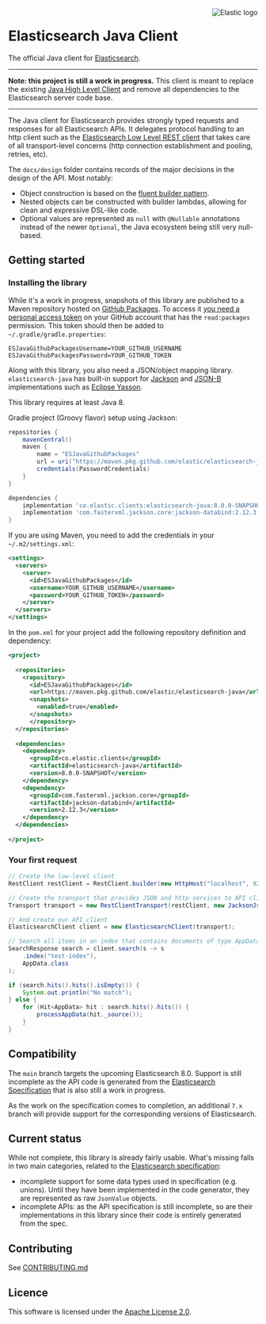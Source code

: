 <img alt="Elastic logo" align="right" width="auto" height="auto" src="https://www.elastic.co/static-res/images/elastic-logo-200.png">

# Elasticsearch Java Client

The official Java client for [Elasticsearch](https://github.com/elastic/elasticsearch).

---

**Note: this project is still a work in progress.** This client is meant to replace the existing [Java High Level Client](https://www.elastic.co/guide/en/elasticsearch/client/java-rest/master/java-rest-high.html) and remove all dependencies to the Elasticsearch server code base.

---

The Java client for Elasticsearch provides strongly typed requests and responses for all Elasticsearch APIs. It delegates protocol handling to an http client such as the [Elasticsearch Low Level REST client](https://www.elastic.co/guide/en/elasticsearch/client/java-rest/master/java-rest-low.html) that takes care of all transport-level concerns (http connection establishment and pooling, retries, etc).

The `docs/design` folder contains records of the major decisions in the design of the API. Most notably:

- Object construction is based on the [fluent builder pattern](https://www.informit.com/articles/article.aspx?p=1216151).
- Nested objects can be constructed with builder lambdas, allowing for clean and expressive DSL-like code.
- Optional values are represented as `null` with `@Nullable` annotations instead of the newer  `Optional`, the Java ecosystem being still very null-based.

## Getting started

### Installing the library

While it's a work in progress, snapshots of this library are published to a Maven repository hosted on [GitHub Packages](https://github.com/elastic/elasticsearch-java/packages/). To access it [you need a personal access token](https://github.com/settings/tokens) on your GitHub account that has the `read:packages` permission. This token should then be added to `~/.gradle/gradle.properties`:

```properties
ESJavaGithubPackagesUsername=YOUR_GITHUB_USERNAME
ESJavaGithubPackagesPassword=YOUR_GITHUB_TOKEN
```

Along with this library, you also need a JSON/object mapping library. `elasticsearch-java` has built-in support for [Jackson](https://github.com/FasterXML/jackson) and [JSON-B](http://json-b.net/) implementations such as [Eclipse Yasson](https://github.com/eclipse-ee4j/yasson).

This library requires at least Java 8.

Gradle project (Groovy flavor) setup using Jackson:

```groovy
repositories {
    mavenCentral()
    maven {
        name = "ESJavaGithubPackages"
        url = uri("https://maven.pkg.github.com/elastic/elasticsearch-java")
        credentials(PasswordCredentials)
    }
}

dependencies {
    implementation 'co.elastic.clients:elasticsearch-java:8.0.0-SNAPSHOT'
    implementation 'com.fasterxml.jackson.core:jackson-databind:2.12.3'
}
```

If you are using Maven, you need to add the credentials in your `~/.m2/settings.xml`:

```xml
<settings>
  <servers>
    <server>
      <id>ESJavaGithubPackages</id>
      <username>YOUR_GITHUB_USERNAME</username>
      <password>YOUR_GITHUB_TOKEN</password>
    </server>
  </servers>
</settings>
```

In the `pom.xml` for your project add the following repository definition and dependency:

```xml
<project>
    
  <repositories>
    <repository>
      <id>ESJavaGithubPackages</id>
      <url>https://maven.pkg.github.com/elastic/elasticsearch-java</url>
      <snapshots>
        <enabled>true</enabled>
      </snapshots>
      </repository>
  </repositories>
    
  <dependencies>
    <dependency>
      <groupId>co.elastic.clients</groupId>
      <artifactId>elasticsearch-java</artifactId>
      <version>8.0.0-SNAPSHOT</version>
    </dependency>
    <dependency>
      <groupId>com.fasterxml.jackson.core</groupId>
      <artifactId>jackson-databind</artifactId>
      <version>2.12.3</version>
    </dependency>
  </dependencies>
    
</project>
```

### Your first request

```java
// Create the low-level client
RestClient restClient = RestClient.builder(new HttpHost("localhost", 9200)).build();

// Create the transport that provides JSON and http services to API clients
Transport transport = new RestClientTransport(restClient, new JacksonJsonpMapper());

// And create our API client
ElasticsearchClient client = new ElasticsearchClient(transport);

// Search all items in an index that contains documents of type AppData
SearchResponse search = client.search(s -> s
    .index("test-index"),
    AppData.class
);

if (search.hits().hits().isEmpty()) {
    System.out.println("No match");
} else {
    for (Hit<AppData> hit : search.hits().hits()) {
        processAppData(hit._source());
    }
}
```

## Compatibility

The `main` branch targets the upcoming Elasticsearch 8.0. Support is still incomplete as the API code is generated from the [Elasticsearch Specification](https://github.com/elastic/elasticsearch-specification) that is also still a work in progress. 

As the work on the specification comes to completion, an additional `7.x` branch will provide support for the corresponding versions of Elasticsearch.

## Current status

While not complete, this library is already fairly usable. What's missing falls in two main categories, related to the [Elasticsearch specification](https://github.com/elastic/elasticsearch-specification):
* incomplete support for some data types used in specification (e.g. unions). Until they have been implemented in the code generator, they are represented as raw `JsonValue` objects. 
* incomplete APIs: as the API specification is still incomplete, so are their implementations in this library since their code is entirely generated from the spec.

## Contributing

See [CONTRIBUTING.md](./CONTRIBUTING.md)

## Licence

This software is licensed under the [Apache License 2.0](https://github.com/elastic/elasticsearch-java/blob/main/LICENSE).
